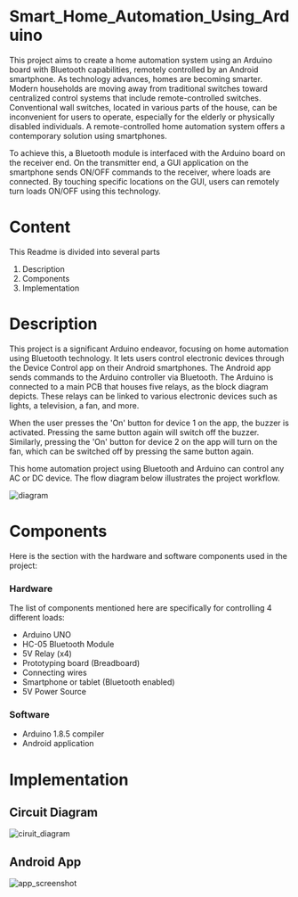 # Smart_Home_Automation_Using_Arduino
This project aims to create a home automation system using an Arduino board with Bluetooth capabilities, remotely controlled by an Android smartphone. As technology advances, homes are becoming smarter. Modern households are moving away from traditional switches toward centralized control systems that include remote-controlled switches. Conventional wall switches, located in various parts of the house, can be inconvenient for users to operate, especially for the elderly or physically disabled individuals. A remote-controlled home automation system offers a contemporary solution using smartphones.

To achieve this, a Bluetooth module is interfaced with the Arduino board on the receiver end. On the transmitter end, a GUI application on the smartphone sends ON/OFF commands to the receiver, where loads are connected. By touching specific locations on the GUI, users can remotely turn loads ON/OFF using this technology.
# Content
This Readme is divided into several parts

1. Description
2. Components
3. Implementation
# Description
This project is a significant Arduino endeavor, focusing on home automation using Bluetooth technology. It lets users control electronic devices through the Device Control app on their Android smartphones. The Android app sends commands to the Arduino controller via Bluetooth. The Arduino is connected to a main PCB that houses five relays, as the block diagram depicts. These relays can be linked to various electronic devices such as lights, a television, a fan, and more.

When the user presses the 'On' button for device 1 on the app, the buzzer is activated. Pressing the same button again will switch off the buzzer. Similarly, pressing the 'On' button for device 2 on the app will turn on the fan, which can be switched off by pressing the same button again.

This home automation project using Bluetooth and Arduino can control any AC or DC device. The flow diagram below illustrates the project workflow.

![diagram](https://github.com/RohitAvhad-2628/Smart_Home_Automation_Using_Arduino/assets/174472645/946806b2-569e-4974-90e2-0dc57d5f70e5)
# Components
Here is the section with the hardware and software components used in the project:

### Hardware

The list of components mentioned here are specifically for controlling 4 different loads:

- Arduino UNO
- HC-05 Bluetooth Module
- 5V Relay (x4)
- Prototyping board (Breadboard)
- Connecting wires
- Smartphone or tablet (Bluetooth enabled)
- 5V Power Source

### Software

- Arduino 1.8.5 compiler
- Android application
# Implementation
## Circuit Diagram
![ciruit_diagram](https://github.com/RohitAvhad-2628/Smart_Home_Automation_Using_Arduino/assets/174472645/505c1208-b0b5-4548-8ba1-c333bb8d8c26)
## Android App
![app_screenshot](https://github.com/RohitAvhad-2628/Smart_Home_Automation_Using_Arduino/assets/174472645/0414ab5f-2dd6-45ed-bbde-783d27cb82aa)

